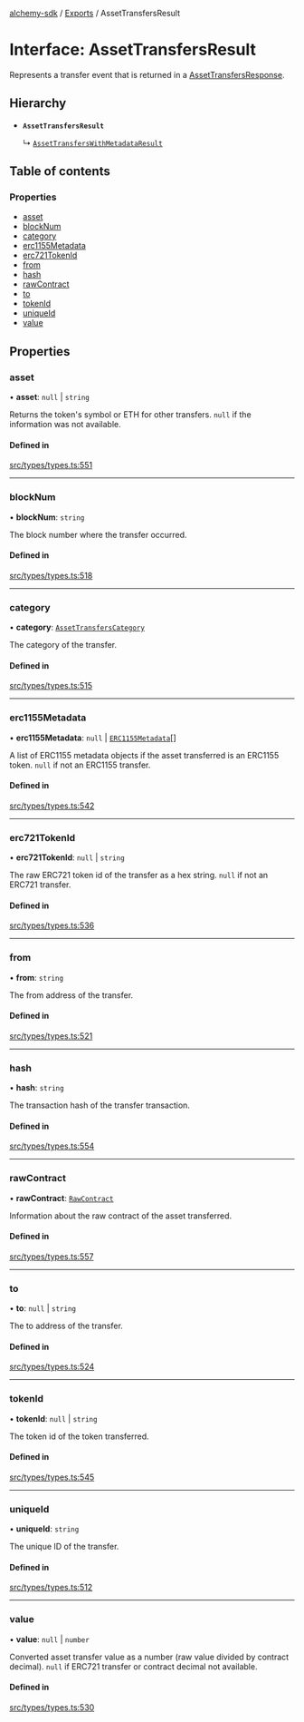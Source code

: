 [alchemy-sdk](../README.md) / [Exports](../modules.md) / AssetTransfersResult

# Interface: AssetTransfersResult

Represents a transfer event that is returned in a [AssetTransfersResponse](AssetTransfersResponse.md).

## Hierarchy

- **`AssetTransfersResult`**

  ↳ [`AssetTransfersWithMetadataResult`](AssetTransfersWithMetadataResult.md)

## Table of contents

### Properties

- [asset](AssetTransfersResult.md#asset)
- [blockNum](AssetTransfersResult.md#blocknum)
- [category](AssetTransfersResult.md#category)
- [erc1155Metadata](AssetTransfersResult.md#erc1155metadata)
- [erc721TokenId](AssetTransfersResult.md#erc721tokenid)
- [from](AssetTransfersResult.md#from)
- [hash](AssetTransfersResult.md#hash)
- [rawContract](AssetTransfersResult.md#rawcontract)
- [to](AssetTransfersResult.md#to)
- [tokenId](AssetTransfersResult.md#tokenid)
- [uniqueId](AssetTransfersResult.md#uniqueid)
- [value](AssetTransfersResult.md#value)

## Properties

### asset

• **asset**: ``null`` \| `string`

Returns the token's symbol or ETH for other transfers. `null` if the
information was not available.

#### Defined in

[src/types/types.ts:551](https://github.com/alchemyplatform/alchemy-sdk-js/blob/fb68bb4a/src/types/types.ts#L551)

___

### blockNum

• **blockNum**: `string`

The block number where the transfer occurred.

#### Defined in

[src/types/types.ts:518](https://github.com/alchemyplatform/alchemy-sdk-js/blob/fb68bb4a/src/types/types.ts#L518)

___

### category

• **category**: [`AssetTransfersCategory`](../enums/AssetTransfersCategory.md)

The category of the transfer.

#### Defined in

[src/types/types.ts:515](https://github.com/alchemyplatform/alchemy-sdk-js/blob/fb68bb4a/src/types/types.ts#L515)

___

### erc1155Metadata

• **erc1155Metadata**: ``null`` \| [`ERC1155Metadata`](ERC1155Metadata.md)[]

A list of ERC1155 metadata objects if the asset transferred is an ERC1155
token. `null` if not an ERC1155 transfer.

#### Defined in

[src/types/types.ts:542](https://github.com/alchemyplatform/alchemy-sdk-js/blob/fb68bb4a/src/types/types.ts#L542)

___

### erc721TokenId

• **erc721TokenId**: ``null`` \| `string`

The raw ERC721 token id of the transfer as a hex string. `null` if not an
ERC721 transfer.

#### Defined in

[src/types/types.ts:536](https://github.com/alchemyplatform/alchemy-sdk-js/blob/fb68bb4a/src/types/types.ts#L536)

___

### from

• **from**: `string`

The from address of the transfer.

#### Defined in

[src/types/types.ts:521](https://github.com/alchemyplatform/alchemy-sdk-js/blob/fb68bb4a/src/types/types.ts#L521)

___

### hash

• **hash**: `string`

The transaction hash of the transfer transaction.

#### Defined in

[src/types/types.ts:554](https://github.com/alchemyplatform/alchemy-sdk-js/blob/fb68bb4a/src/types/types.ts#L554)

___

### rawContract

• **rawContract**: [`RawContract`](RawContract.md)

Information about the raw contract of the asset transferred.

#### Defined in

[src/types/types.ts:557](https://github.com/alchemyplatform/alchemy-sdk-js/blob/fb68bb4a/src/types/types.ts#L557)

___

### to

• **to**: ``null`` \| `string`

The to address of the transfer.

#### Defined in

[src/types/types.ts:524](https://github.com/alchemyplatform/alchemy-sdk-js/blob/fb68bb4a/src/types/types.ts#L524)

___

### tokenId

• **tokenId**: ``null`` \| `string`

The token id of the token transferred.

#### Defined in

[src/types/types.ts:545](https://github.com/alchemyplatform/alchemy-sdk-js/blob/fb68bb4a/src/types/types.ts#L545)

___

### uniqueId

• **uniqueId**: `string`

The unique ID of the transfer.

#### Defined in

[src/types/types.ts:512](https://github.com/alchemyplatform/alchemy-sdk-js/blob/fb68bb4a/src/types/types.ts#L512)

___

### value

• **value**: ``null`` \| `number`

Converted asset transfer value as a number (raw value divided by contract
decimal). `null` if ERC721 transfer or contract decimal not available.

#### Defined in

[src/types/types.ts:530](https://github.com/alchemyplatform/alchemy-sdk-js/blob/fb68bb4a/src/types/types.ts#L530)
